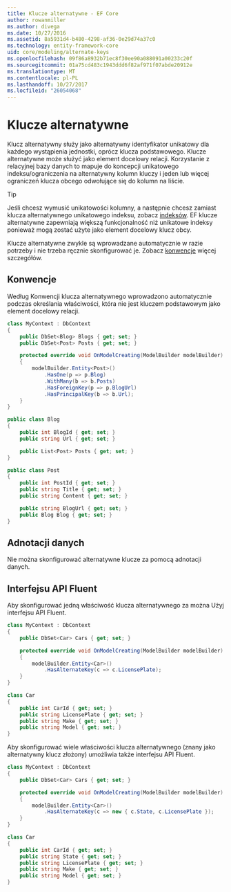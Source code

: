```yaml
---
title: Klucze alternatywne - EF Core
author: rowanmiller
ms.author: divega
ms.date: 10/27/2016
ms.assetid: 8a5931d4-b480-4298-af36-0e29d74a37c0
ms.technology: entity-framework-core
uid: core/modeling/alternate-keys
ms.openlocfilehash: 09f86a8932b71ec8f30ee90a088091a00233c20f
ms.sourcegitcommit: 01a75cd483c1943ddd6f82af971f07abde20912e
ms.translationtype: MT
ms.contentlocale: pl-PL
ms.lasthandoff: 10/27/2017
ms.locfileid: "26054068"
---
```

# <a name="alternate-keys"></a>Klucze alternatywne

Klucz alternatywny służy jako alternatywny identyfikator unikatowy dla każdego wystąpienia jednostki, oprócz klucza podstawowego. Klucze alternatywne może służyć jako element docelowy relacji. Korzystanie z relacyjnej bazy danych to mapuje do koncepcji unikatowego indeksu/ograniczenia na alternatywny kolumn kluczy i jeden lub więcej ograniczeń klucza obcego odwołujące się do kolumn na liście.

> [!TIP]  
> Jeśli chcesz wymusić unikatowości kolumny, a następnie chcesz zamiast klucza alternatywnego unikatowego indeksu, zobacz [indeksów](indexes.md). EF klucze alternatywne zapewniają większą funkcjonalność niż unikatowe indeksy ponieważ mogą zostać użyte jako element docelowy klucz obcy.

Klucze alternatywne zwykle są wprowadzane automatycznie w razie potrzeby i nie trzeba ręcznie skonfigurować je. Zobacz [konwencje](#conventions) więcej szczegółów.

## <a name="conventions"></a>Konwencje

Według Konwencji klucza alternatywnego wprowadzono automatycznie podczas określania właściwości, która nie jest kluczem podstawowym jako element docelowy relacji.

<!-- [!code-csharp[Main](samples/core/Modeling/Conventions/Samples/AlternateKey.cs?highlight=12)] -->
``` csharp
class MyContext : DbContext
{
    public DbSet<Blog> Blogs { get; set; }
    public DbSet<Post> Posts { get; set; }

    protected override void OnModelCreating(ModelBuilder modelBuilder)
    {
        modelBuilder.Entity<Post>()
            .HasOne(p => p.Blog)
            .WithMany(b => b.Posts)
            .HasForeignKey(p => p.BlogUrl)
            .HasPrincipalKey(b => b.Url);
    }
}

public class Blog
{
    public int BlogId { get; set; }
    public string Url { get; set; }

    public List<Post> Posts { get; set; }
}

public class Post
{
    public int PostId { get; set; }
    public string Title { get; set; }
    public string Content { get; set; }

    public string BlogUrl { get; set; }
    public Blog Blog { get; set; }
}
```

## <a name="data-annotations"></a>Adnotacji danych

Nie można skonfigurować alternatywne klucze za pomocą adnotacji danych.

## <a name="fluent-api"></a>Interfejsu API Fluent

Aby skonfigurować jedną właściwość klucza alternatywnego za można Użyj interfejsu API Fluent.

<!-- [!code-csharp[Main](samples/core/Modeling/FluentAPI/Samples/AlternateKeySingle.cs?highlight=7,8)] -->
``` csharp
class MyContext : DbContext
{
    public DbSet<Car> Cars { get; set; }

    protected override void OnModelCreating(ModelBuilder modelBuilder)
    {
        modelBuilder.Entity<Car>()
            .HasAlternateKey(c => c.LicensePlate);
    }
}

class Car
{
    public int CarId { get; set; }
    public string LicensePlate { get; set; }
    public string Make { get; set; }
    public string Model { get; set; }
}
```

Aby skonfigurować wiele właściwości klucza alternatywnego (znany jako alternatywny klucz złożony) umożliwia także interfejsu API Fluent.

<!-- [!code-csharp[Main](samples/core/Modeling/FluentAPI/Samples/AlternateKeyComposite.cs?highlight=7,8)] -->
``` csharp
class MyContext : DbContext
{
    public DbSet<Car> Cars { get; set; }

    protected override void OnModelCreating(ModelBuilder modelBuilder)
    {
        modelBuilder.Entity<Car>()
            .HasAlternateKey(c => new { c.State, c.LicensePlate });
    }
}

class Car
{
    public int CarId { get; set; }
    public string State { get; set; }
    public string LicensePlate { get; set; }
    public string Make { get; set; }
    public string Model { get; set; }
}
```
